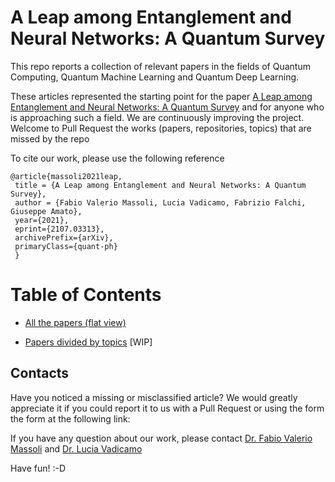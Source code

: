 
A Leap among Entanglement and Neural Networks: A Quantum Survey
===============================================================


This repo reports a collection of relevant papers in the fields of Quantum Computing, Quantum Machine Learning and Quantum Deep Learning.



These articles represented the starting point for the paper [A Leap among Entanglement and Neural Networks: A Quantum Survey](https://arxiv.org/abs/2107.03313) and for anyone who is approaching such a field. We are continuously improving the project. Welcome to Pull Request the works (papers, repositories, topics) that are missed by the repo

To cite our work, please use the following reference

<pre><code>@article{massoli2021leap,
 title = {A Leap among Entanglement and Neural Networks: A Quantum Survey},
 author = {Fabio Valerio Massoli, Lucia Vadicamo, Fabrizio Falchi, Giuseppe Amato},
 year={2021},
 eprint={2107.03313},
 archivePrefix={arXiv},
 primaryClass={quant-ph}
 }</code></pre>



# Table of Contents

* [All the papers (flat view)](https://github.com/fvmassoli/survey-quantum-computations/blob/master/allPapers.md)

* [Papers divided by topics](https://github.com/fvmassoli/survey-quantum-computations/blob/master/papersSortedByTopics.md) [WIP]

## Contacts

Have you noticed a missing or misclassified article? We would greatly appreciate it if you could report it to us with a Pull Request or using the form the form at the following link:





If you have any question about our work, please contact [Dr. Fabio Valerio Massoli](mailto:fabio.massoli@isti.cnr.it) and [Dr. Lucia Vadicamo](mailto:lucia.vadicamo@isti.cnr.it)

Have fun! :-D
